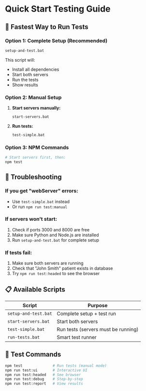 # Quick Start Testing Guide

## 🚀 Fastest Way to Run Tests

### Option 1: Complete Setup (Recommended)
```bash
setup-and-test.bat
```
This script will:
- Install all dependencies
- Start both servers
- Run the tests
- Show results

### Option 2: Manual Setup
1. **Start servers manually:**
   ```bash
   start-servers.bat
   ```

2. **Run tests:**
   ```bash
   test-simple.bat
   ```

### Option 3: NPM Commands
```bash
# Start servers first, then:
npm test
```

## 🔧 Troubleshooting

### If you get "webServer" errors:
- Use `test-simple.bat` instead
- Or run `npm run test:manual`

### If servers won't start:
1. Check if ports 3000 and 8000 are free
2. Make sure Python and Node.js are installed
3. Run `setup-and-test.bat` for complete setup

### If tests fail:
1. Make sure both servers are running
2. Check that "John Smith" patient exists in database
3. Try `npm run test:headed` to see the browser

## 📋 Available Scripts

| Script | Purpose |
|--------|---------|
| `setup-and-test.bat` | Complete setup + test run |
| `start-servers.bat` | Start both servers |
| `test-simple.bat` | Run tests (servers must be running) |
| `run-tests.bat` | Smart test runner |

## 🎯 Test Commands

```bash
npm test              # Run tests (manual mode)
npm run test:ui       # Interactive UI
npm run test:headed   # See browser
npm run test:debug    # Step-by-step
npm run test:report   # View results
```
